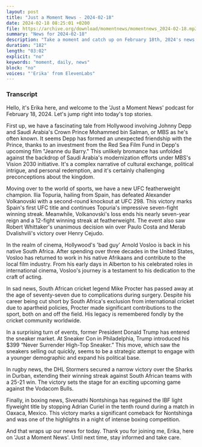 ```yaml
---
layout: post
title: "Just a Moment News - 2024-02-18"
date: 2024-02-18 08:25:01 +0200
file: https://archive.org/download/momentnews/momentnews_2024-02-18.mp3
summary: "News for 2024-02-18"
description: "Take a moment and catch up on February 18th, 2024's news."
duration: "182"
length: "03:02"
explicit: "no"
keywords: "moment, daily, news"
block: "no"
voices: "'Erika' from ElevenLabs"
---
```


### Transcript

Hello, it's Erika here, and welcome to the 'Just a Moment News' podcast for February 18, 2024. Let's jump right into today's top stories.

First up, we have a fascinating tale from Hollywood involving Johnny Depp and Saudi Arabia's Crown Prince Mohammed bin Salman, or MBS as he's often known. It seems Depp has formed an unexpected friendship with the Prince, thanks to an investment from the Red Sea Film Fund in Depp's upcoming film "Jeanne du Barry." This unlikely bromance has unfolded against the backdrop of Saudi Arabia's modernization efforts under MBS's Vision 2030 initiative. It's a complex narrative of cultural exchange, political intrigue, and personal redemption, and it's certainly challenging preconceptions about the kingdom.

Moving over to the world of sports, we have a new UFC featherweight champion. Ilia Topuria, hailing from Spain, has defeated Alexander Volkanovski with a second-round knockout at UFC 298. This victory marks Spain's first UFC title and continues Topuria's impressive seven-fight winning streak. Meanwhile, Volkanovski's loss ends his nearly seven-year reign and a 12-fight winning streak at featherweight. The event also saw Robert Whittaker's unanimous decision win over Paulo Costa and Merab Dvalishvili's victory over Henry Cejudo.

In the realm of cinema, Hollywood's 'bad guy' Arnold Vosloo is back in his native South Africa. After spending over three decades in the United States, Vosloo has returned to work in his native Afrikaans and contribute to the local film industry. From his early days in Alberton to his celebrated roles in international cinema, Vosloo's journey is a testament to his dedication to the craft of acting.

In sad news, South African cricket legend Mike Procter has passed away at the age of seventy-seven due to complications during surgery. Despite his career being cut short by South Africa's exclusion from international cricket due to apartheid policies, Procter made significant contributions to the sport, both on and off the field. His legacy is remembered fondly by the cricket community worldwide.

In a surprising turn of events, former President Donald Trump has entered the sneaker market. At Sneaker Con in Philadelphia, Trump introduced his $399 “Never Surrender High-Top Sneaker.” This move, which saw the sneakers selling out quickly, seems to be a strategic attempt to engage with a younger demographic and expand his political base.

In rugby news, the DHL Stormers secured a narrow victory over the Sharks in Durban, extending their winning streak against South African teams with a 25-21 win. The victory sets the stage for an exciting upcoming game against the Vodacom Bulls.

Finally, in boxing news, Sivenathi Nontshinga has regained the IBF light flyweight title by stopping Adrian Curiel in the tenth round during a match in Oaxaca, Mexico. This victory marks a significant comeback for Nontshinga and was one of the highlights in a night of intense boxing competition.

And that wraps up our news for today. Thank you for joining me, Erika, here on 'Just a Moment News'. Until next time, stay informed and take care.
